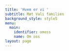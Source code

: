 ```yaml
---
title: 'Hvem er vi '
subtitle: Møt Vali familien
background_style: style5
menu:
  main:
    identifier: omoss
    name: Om oss
layout: page
---
```


